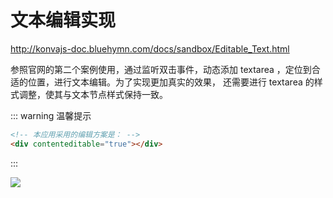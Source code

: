 # 文本编辑实现

<backTop/>
<HiddenHeder />


http://konvajs-doc.bluehymn.com/docs/sandbox/Editable_Text.html

参照官网的第二个案例使用，通过监听双击事件，动态添加 textarea ，定位到合适的位置，进行文本编辑。为了实现更加真实的效果， 还需要进行 textarea 的样式调整，使其与文本节点样式保持一致。

::: warning 温馨提示

```html
<!-- 本应用采用的编辑方案是： -->
<div contenteditable="true"></div>
```
:::

<img src="/unippt-textarea.gif" />